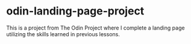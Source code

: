# odin-landing-page-project
This is a project from The Odin Project where I complete a landing page utilizing the skills learned in previous lessons.
